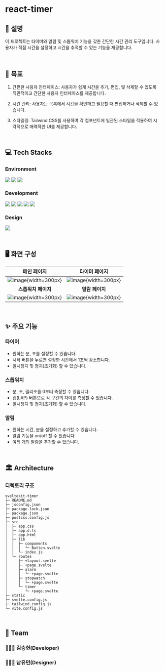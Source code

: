 # react-timer

## 💬 설명

이 프로젝트는 타이머와 알람 및 스톱워치 기능을 갖춘 간단한 시간 관리 도구입니다. 사용자가 직접 시간을 설정하고 시간을 추적할 수 있는 기능을 제공합니다.

&nbsp;

## 🎯 목표

1. 간편한 사용자 인터페이스: 사용자가 쉽게 시간을 추가, 편집, 및 삭제할 수 있도록 직관적이고 간단한 사용자 인터페이스를 제공합니다.

2. 시간 관리: 사용자는 목록에서 시간을 확인하고 필요할 때 편집하거나 삭제할 수 있습니다.

5. 스타일링: Tailwind CSS를 사용하여 각 컴포넌트에 일관된 스타일을 적용하여 시각적으로 매력적인 UI를 제공합니다.

&nbsp;

## 💻 Tech Stacks

### Environment

<img src="https://img.shields.io/badge/git-F05032?style=for-the-badge&logo=git&logoColor=white"> <img src="https://img.shields.io/badge/github-181717?style=for-the-badge&logo=github&logoColor=white"> <img src="https://img.shields.io/badge/visualstudiocode-007ACC?style=for-the-badge&logo=visualstudiocode&logoColor=white">

### Development

<img src="https://img.shields.io/badge/css3-1572B6?style=for-the-badge&logo=css3&logoColor=white"> <img src="https://img.shields.io/badge/javascript-F7DF1E?style=for-the-badge&logo=javascript&logoColor=white"> <img src="https://img.shields.io/badge/svelte-FF3E00?style=for-the-badge&logo=svelte&logoColor=white"> <img src="https://img.shields.io/badge/svelte kit-FF3E00?style=for-the-badge&logo=svelte&logoColor=8D8D93">  <img src="https://img.shields.io/badge/tailwindcss-06B6D4?style=for-the-badge&logo=tailwindcss&logoColor=white">

### Design

<img src="https://img.shields.io/badge/figma-F24E1E?style=for-the-badge&logo=figma&logoColor=white">

&nbsp;

## 🖥️ 화면 구성

| 메인 페이지 | 타이머 페이지 |
|:-----------:|:-------------:|
| ![image](https://github.com/kmseunh/react-memo/assets/105186724/3beb2967-b684-4499-9db1-347d1eb8ff5f){width=300px} | ![image](https://github.com/kmseunh/react-memo/assets/105186724/6c3d1afe-d6b3-4009-80fb-f21ef17240d6){width=300px} |
| **스톱워치 페이지** | **알람 페이지** |
| ![image](https://github.com/kmseunh/react-memo/assets/105186724/7b872fc6-555a-4381-8a00-c0defd925f6e){width=300px} | ![image](https://github.com/kmseunh/react-memo/assets/105186724/7296192c-4231-4c27-8803-e6d13a745f43){width=300px} |

&nbsp;

## ✨ 주요 기능

### 타이머

- 원하는 분, 초를 설정할 수 있습니다.
- 시작 버튼을 누르면 설정한 시간에서 1초씩 감소합니다.
- 일시정지 및 정지(초기화) 할 수 있습니다.

### 스톱워치

- 분, 초, 밀리초를 0부터 측정할 수 있습니다.
- 랩(LAP) 버튼으로 각 구간의 차이를 측정할 수 있습니다.
- 일시정지 및 정지(초기화) 할 수 있습니다.

### 알림

- 원하는 시간, 분을 설정하고 추가할 수 있습니다.
- 알람 기능을 on/off 할 수 있습니다.
- 여러 개의 알람을 추가할 수 있습니다.

&nbsp;

## 🏛️ Architecture

### 디렉토리 구조

```
sveltekit-timer
├─ README.md
├─ jsconfig.json
├─ package-lock.json
├─ package.json
├─ postcss.config.js
├─ src
│  ├─ app.css
│  ├─ app.d.ts
│  ├─ app.html
│  ├─ lib
│  │  ├─ components
│  │  │  └─ Button.svelte
│  │  └─ index.js
│  └─ routes
│     ├─ +layout.svelte
│     ├─ +page.svelte
│     ├─ alarm
│     │  └─ +page.svelte
│     ├─ stopwatch
│     │  └─ +page.svelte
│     └─ timer
│        └─ +page.svelte
├─ static
├─ svelte.config.js
├─ tailwind.config.js
└─ vite.config.js
```

&nbsp;

## 👥 Team

### 🧑🏻‍💻 김승현(Developer)

### 👩🏻‍💻 남유민(Designer)
